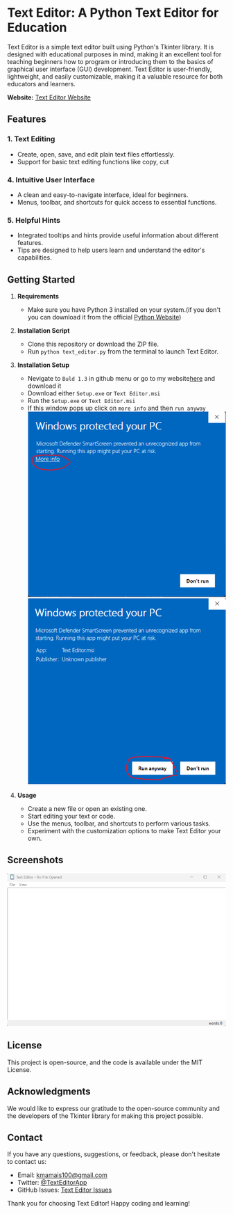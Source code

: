 # Text Editor: A Python Text Editor for Education

Text Editor is a simple text editor built using Python's Tkinter library. It is designed with educational purposes in mind, making it an excellent tool for teaching beginners how to program or introducing them to the basics of graphical user interface (GUI) development. Text Editor is user-friendly, lightweight, and easily customizable, making it a valuable resource for both educators and learners.

**Website:** [Text Editor Website](https://user5012.github.io/Text_Editor/)

## Features

### 1. **Text Editing**
   - Create, open, save, and edit plain text files effortlessly.
   - Support for basic text editing functions like copy, cut

### 4. **Intuitive User Interface**
   - A clean and easy-to-navigate interface, ideal for beginners.
   - Menus, toolbar, and shortcuts for quick access to essential functions.
   
### 5. **Helpful Hints**
   - Integrated tooltips and hints provide useful information about different features.
   - Tips are designed to help users learn and understand the editor's capabilities.

## Getting Started

1. **Requirements**
   - Make sure you have Python 3 installed on your system.(if you don't you can download it from the official [Python Website](https://www.python.org/downloads/))
   
2. **Installation Script**
   - Clone this repository or download the ZIP file.
   - Run `python text_editor.py` from the terminal to launch Text Editor.

3. **Installation Setup**
   - Nevigate to `Buld 1.3` in github menu or go to my website[here](https://user5012.github.io/Text_Editor/download.html) and download it
   - Download either `Setup.exe` or `Text Editor.msi`
   - Run the `Setup.exe` or `Text Editor.msi`
   - If this window pops up click on `more info` and then `run anyway`
![Windows Protection png 1](screenshots/Windows-protect-screenshot1.png)
![Windows Protection png 2](screenshots/Windows-protect-screenshot2.png)

4. **Usage**
   - Create a new file or open an existing one.
   - Start editing your text or code.
   - Use the menus, toolbar, and shortcuts to perform various tasks.
   - Experiment with the customization options to make Text Editor your own.

## Screenshots

![Text Editor Screenshot](screenshots/screenshot.png)

## License

This project is open-source, and the code is available under the MIT License.

## Acknowledgments

We would like to express our gratitude to the open-source community and the developers of the Tkinter library for making this project possible.

## Contact

If you have any questions, suggestions, or feedback, please don't hesitate to contact us:

- Email: kmamais100@gmail.com
- Twitter: [@TextEditorApp](https://twitter.com/TextEdiorApp)
- GitHub Issues: [Text Editor Issues](https://github.com/user5012/Text-Editor/issues)

Thank you for choosing Text Editor! Happy coding and learning!
